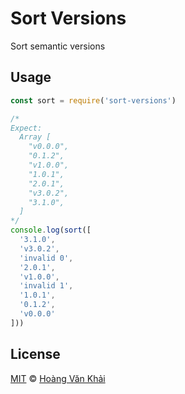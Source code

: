 # Sort Versions

Sort semantic versions

## Usage

```javascript
const sort = require('sort-versions')

/*
Expect:
  Array [
    "v0.0.0",
    "0.1.2",
    "v1.0.0",
    "1.0.1",
    "2.0.1",
    "v3.0.2",
    "3.1.0",
  ]
*/
console.log(sort([
  '3.1.0',
  'v3.0.2',
  'invalid 0',
  '2.0.1',
  'v1.0.0',
  'invalid 1',
  '1.0.1',
  '0.1.2',
  'v0.0.0'
]))
```

## License

[MIT](https://git.io/fxKXN) © [Hoàng Văn Khải](https://github.com/KSXGitHub)
